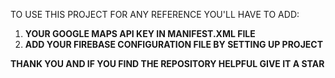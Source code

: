 TO USE THIS PROJECT FOR ANY REFERENCE YOU'LL HAVE TO ADD:
1. **YOUR GOOGLE MAPS API KEY IN MANIFEST.XML FILE**
2. **ADD YOUR FIREBASE CONFIGURATION FILE BY SETTING UP PROJECT**

**THANK YOU AND IF YOU FIND THE REPOSITORY HELPFUL GIVE IT A STAR**
